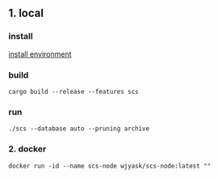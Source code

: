 
## **1. local**

### install
[install environment](./install-environment.md)

### build

```
cargo build --release --features scs
```

### run

```
./scs --database auto --pruning archive
```

### **2. docker**
```
docker run -id --name scs-node wjyask/scs-node:latest ""
```